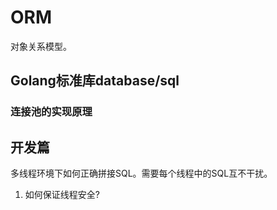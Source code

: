 # ORM

对象关系模型。

## Golang标准库database/sql

### 连接池的实现原理

## 开发篇

多线程环境下如何正确拼接SQL。需要每个线程中的SQL互不干扰。

1) 如何保证线程安全?
